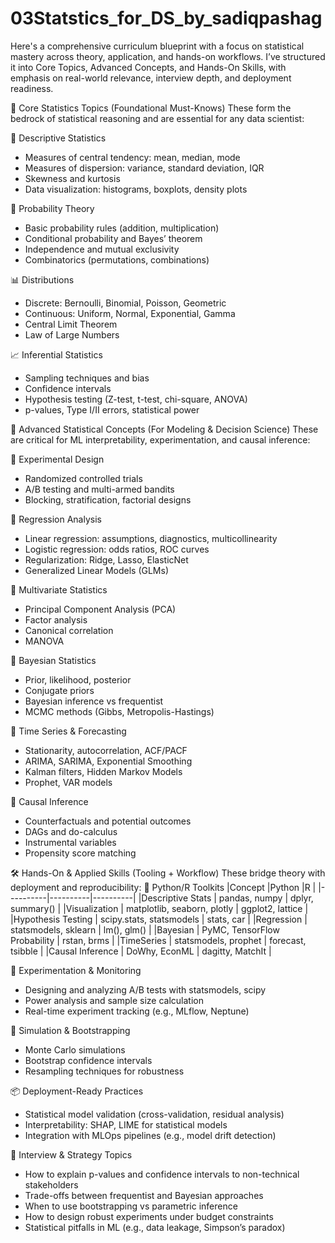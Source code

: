 # 03Statstics_for_DS_by_sadiqpashag

Here's a comprehensive curriculum blueprint with a focus on statistical mastery across theory, application, and hands-on workflows. I’ve structured it into Core Topics, Advanced Concepts, and Hands-On Skills, with emphasis on real-world relevance, interview depth, and deployment readiness.

📘 Core Statistics Topics (Foundational Must-Knows)
These form the bedrock of statistical reasoning and are essential for any data scientist:

🔢 Descriptive Statistics
- Measures of central tendency: mean, median, mode
- Measures of dispersion: variance, standard deviation, IQR
- Skewness and kurtosis
- Data visualization: histograms, boxplots, density plots
  
🎲 Probability Theory
- Basic probability rules (addition, multiplication)
- Conditional probability and Bayes’ theorem
- Independence and mutual exclusivity
- Combinatorics (permutations, combinations)

📊 Distributions
- Discrete: Bernoulli, Binomial, Poisson, Geometric
- Continuous: Uniform, Normal, Exponential, Gamma
- Central Limit Theorem
- Law of Large Numbers

📈 Inferential Statistics
- Sampling techniques and bias
- Confidence intervals
- Hypothesis testing (Z-test, t-test, chi-square, ANOVA)
- p-values, Type I/II errors, statistical power

🧠 Advanced Statistical Concepts (For Modeling & Decision Science)
These are critical for ML interpretability, experimentation, and causal inference:

🧪 Experimental Design
- Randomized controlled trials
- A/B testing and multi-armed bandits
- Blocking, stratification, factorial designs

📐 Regression Analysis
- Linear regression: assumptions, diagnostics, multicollinearity
- Logistic regression: odds ratios, ROC curves
- Regularization: Ridge, Lasso, ElasticNet
- Generalized Linear Models (GLMs)

🧮 Multivariate Statistics
- Principal Component Analysis (PCA)
- Factor analysis
- Canonical correlation
- MANOVA

🧩 Bayesian Statistics
- Prior, likelihood, posterior
- Conjugate priors
- Bayesian inference vs frequentist
- MCMC methods (Gibbs, Metropolis-Hastings)

🧬 Time Series & Forecasting
- Stationarity, autocorrelation, ACF/PACF
- ARIMA, SARIMA, Exponential Smoothing
- Kalman filters, Hidden Markov Models
- Prophet, VAR models

🧪 Causal Inference
- Counterfactuals and potential outcomes
- DAGs and do-calculus
- Instrumental variables
- Propensity score matching

🛠️ Hands-On & Applied Skills (Tooling + Workflow)
These bridge theory with deployment and reproducibility:
🧰 Python/R Toolkits
|Concept  |Python  |R  | 
|----------|----------|----------|
|Descriptive Stats  | pandas, numpy | dplyr, summary() | 
|Visualization  | matplotlib, seaborn, plotly | ggplot2, lattice | 
|Hypothesis Testing  | scipy.stats, statsmodels | stats, car | 
|Regression  | statsmodels, sklearn | lm(), glm() | 
|Bayesian  | PyMC, TensorFlow Probability | rstan, brms | 
|TimeSeries  | statsmodels, prophet | forecast, tsibble | 
|Causal Inference  | DoWhy, EconML | dagitty, MatchIt | 


🧪 Experimentation & Monitoring
- Designing and analyzing A/B tests with statsmodels, scipy
- Power analysis and sample size calculation
- Real-time experiment tracking (e.g., MLflow, Neptune)

🧮 Simulation & Bootstrapping
- Monte Carlo simulations
- Bootstrap confidence intervals
- Resampling techniques for robustness

📦 Deployment-Ready Practices
- Statistical model validation (cross-validation, residual analysis)
- Interpretability: SHAP, LIME for statistical models
- Integration with MLOps pipelines (e.g., model drift detection)

🧭 Interview & Strategy Topics
- How to explain p-values and confidence intervals to non-technical stakeholders
- Trade-offs between frequentist and Bayesian approaches
- When to use bootstrapping vs parametric inference
- How to design robust experiments under budget constraints
- Statistical pitfalls in ML (e.g., data leakage, Simpson’s paradox)


